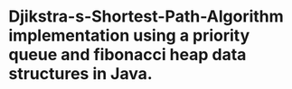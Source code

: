 # Djikstra-s-Shortest-Path-Algorithm implementation using a priority queue and fibonacci heap data structures in Java.
